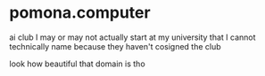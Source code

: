 # pomona.computer

ai club I may or may not actually start at my university that I cannot technically name because they haven't cosigned the club

look how beautiful that domain is tho
